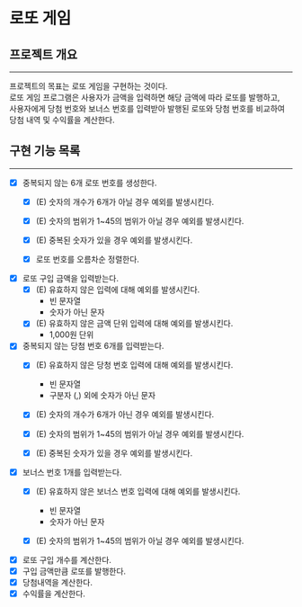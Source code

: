 # 로또 게임

## 프로젝트 개요
- - - 
프로젝트의 목표는 로또 게임을 구현하는 것이다.  
로또 게임 프로그램은 사용자가 금액을 입력하면 해당 금액에 따라 로또를 발행하고,   
사용자에게 당첨 번호와 보너스 번호를 입력받아 발행된 로또와 당첨 번호를 비교하여 당첨 내역 및 수익률을 계산한다.


## 구현 기능 목록
- - - 
- [x] 중복되지 않는 6개 로또 번호를 생성한다.
  - [x] (E) 숫자의 개수가 6개가 아닐 경우 예외를 발생시킨다.
  - [x] (E) 숫자의 범위가 1~45의 범위가 아닐 경우 예외를 발생시킨다.
  - [x] (E) 중복된 숫자가 있을 경우 예외를 발생시킨다.
  - [x] 로또 번호를 오름차순 정렬한다.


- [x] 로또 구입 금액을 입력받는다.
  - [x] (E) 유효하지 않은 입력에 대해 예외를 발생시킨다.
    - 빈 문자열
    - 숫자가 아닌 문자
  - [x] (E) 유효하지 않은 금액 단위 입력에 대해 예외를 발생시킨다.
    - 1,000원 단위


- [x] 중복되지 않는 당첨 번호 6개를 입력받는다.
  - [x] (E) 유효하지 않은 당청 번호 입력에 대해 예외를 발생시킨다.
    - 빈 문자열
    - 구분자 (,) 외에 숫자가 아닌 문자
  - [x] (E) 숫자의 개수가 6개가 아닌 경우 예외를 발생시킨다.
  - [x] (E) 숫자의 범위가 1~45의 범위가 아닐 경우 예외를 발생시킨다.
  - [x] (E) 중복된 숫자가 있을 경우 예외를 발생시킨다.


- [x] 보너스 번호 1개를 입력받는다.
  - [x] (E) 유효하지 않은 보너스 번호 입력에 대해 예외를 발생시킨다.
    - 빈 문자열
    - 숫자가 아닌 문자
  - [x] (E) 숫자의 범위가 1~45의 범위가 아닐 경우 예외를 발생시킨다.


- [x] 로또 구입 개수를 계산한다.
- [x] 구입 금액만큼 로또를 발행한다.
- [x] 당첨내역을 계산한다.
- [x] 수익률을 계산한다.